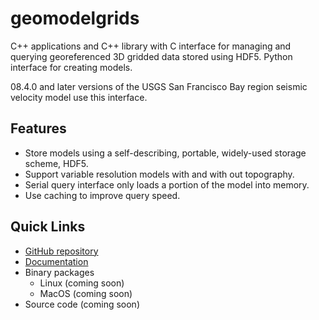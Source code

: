 # geomodelgrids

C++ applications and C++ library with C interface for managing and querying
georeferenced 3D gridded data stored using HDF5. Python interface for
creating models.

08.4.0 and later versions of the USGS San Francisco Bay region seismic
velocity model use this interface.

## Features

* Store models using a self-describing, portable, widely-used storage scheme, HDF5.
* Support variable resolution models with and with out topography.
* Serial query interface only loads a portion of the model into
memory.
* Use caching to improve query speed.

## Quick Links

* [GitHub repository](https://github.com/baagaard-usgs/geomodelgrids)
* [Documentation](https://baagaard-usgs.github.io/geomodelgrids)
* Binary packages
  - Linux (coming soon)
  - MacOS (coming soon)
* Source code (coming soon)
